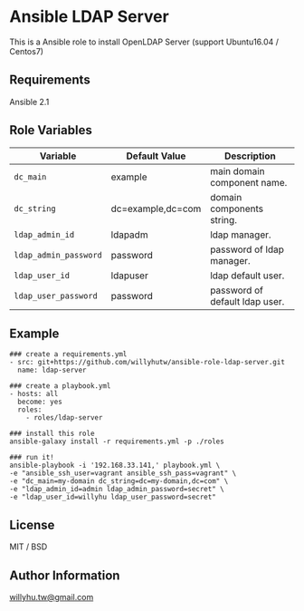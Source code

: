 # Ansible LDAP Server

This is a Ansible role to install OpenLDAP Server (support Ubuntu16.04 / Centos7)

## Requirements

Ansible 2.1

## Role Variables

|Variable|Default Value|Description|
|---|---|---|
```dc_main```|example|main domain component name.
```dc_string```|dc=example,dc=com|domain components string.
```ldap_admin_id```|ldapadm|ldap manager.
```ldap_admin_password```|password|password of ldap manager.
```ldap_user_id```|ldapuser|ldap default user.
```ldap_user_password```|password|password of default ldap user.

## Example
```
### create a requirements.yml
- src: git+https://github.com/willyhutw/ansible-role-ldap-server.git
  name: ldap-server

### create a playbook.yml
- hosts: all
  become: yes
  roles:
    - roles/ldap-server

### install this role
ansible-galaxy install -r requirements.yml -p ./roles

### run it!
ansible-playbook -i '192.168.33.141,' playbook.yml \
-e "ansible_ssh_user=vagrant ansible_ssh_pass=vagrant" \
-e "dc_main=my-domain dc_string=dc=my-domain,dc=com" \
-e "ldap_admin_id=admin ldap_admin_password=secret" \
-e "ldap_user_id=willyhu ldap_user_password=secret" 
```

## License

MIT / BSD

## Author Information

willyhu.tw@gmail.com

